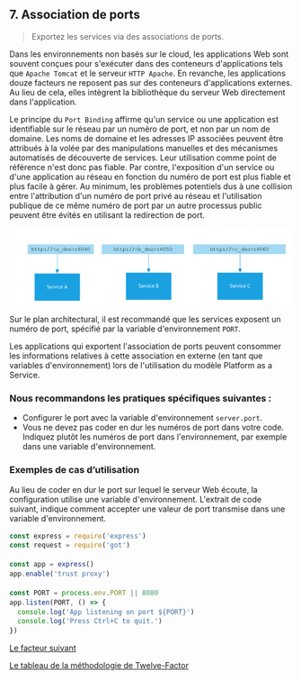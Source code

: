## 7. Association de ports

> Exportez les services via des associations de ports.

Dans les environnements non basés sur le cloud, les applications Web sont souvent conçues pour s'exécuter dans des conteneurs d'applications tels que `Apache Tomcat` et le serveur `HTTP Apache`. En revanche, les applications douze facteurs ne reposent pas sur des conteneurs d'applications externes. Au lieu de cela, elles intègrent la bibliothèque du serveur Web directement dans l'application.

Le principe du `Port Binding` affirme qu'un service ou une application est identifiable sur le réseau par un numéro de port, et non par un nom de domaine. 
Les noms de domaine et les adresses IP associées peuvent être attribués à la volée par des manipulations manuelles et des mécanismes automatisés de découverte de services. Leur utilisation comme point de référence n'est donc pas fiable. Par contre, l'exposition d'un service ou d'une application au réseau en fonction du numéro de port est plus fiable et plus facile à gérer. Au minimum, les problèmes potentiels dus à une collision entre l'attribution d'un numéro de port privé au réseau et l'utilisation publique de ce même numéro de port par un autre processus public peuvent être évités en utilisant la redirection de port.

![](../images/port_binding.png)

Sur le plan architectural, il est recommandé que les services exposent un numéro de port, spécifié par la variable d'environnement `PORT`.

Les applications qui exportent l'association de ports peuvent consommer les informations relatives à cette association en externe (en tant que variables d'environnement) lors de l'utilisation du modèle Platform as a Service.

### Nous recommandons les pratiques spécifiques suivantes :

- Configurer le port avec la variable d'environnement `server.port`.
- Vous ne devez pas coder en dur les numéros de port dans votre code. Indiquez plutôt les numéros de port dans l'environnement, par exemple dans une variable d'environnement.

### Exemples de cas d’utilisation

Au lieu de coder en dur le port sur lequel le serveur Web écoute, la configuration utilise une variable d'environnement. L'extrait de code suivant, indique comment accepter une valeur de port transmise dans une variable d'environnement.

```js
const express = require('express')
const request = require('got')

const app = express()
app.enable('trust proxy')

const PORT = process.env.PORT || 8080
app.listen(PORT, () => {
  console.log('App listening on port ${PORT}')
  console.log('Press Ctrl+C to quit.')
})
```


[Le facteur suivant](./concurrence.md)

[Le tableau de la méthodologie de Twelve-Factor](../README.md)